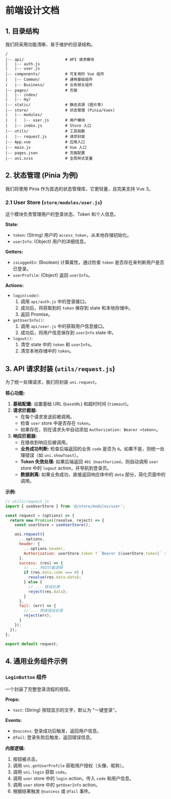 # 前端设计文档

## 1. 目录结构

我们将采用功能清晰、易于维护的目录结构。

```
/
|-- api/                  # API 请求模块
|   |-- auth.js
|   |-- user.js
|-- components/           # 可复用的 Vue 组件
|   |-- Common/           # 通用基础组件
|   |-- Business/         # 业务相关组件
|-- pages/                # 页面
|   |-- index/
|   |-- my/
|-- static/               # 静态资源 (图片等)
|-- store/                # 状态管理 (Pinia/Vuex)
|   |-- modules/
|   |   |-- user.js       # 用户模块
|   |-- index.js          # Store 入口
|-- utils/                # 工具函数
|   |-- request.js        # 请求封装
|-- App.vue               # 应用入口
|-- main.js               # Vue 入口
|-- pages.json            # 页面配置
|-- uni.scss              # 全局样式变量
```

## 2. 状态管理 (Pinia 为例)

我们将使用 Pinia 作为首选的状态管理库，它更轻量，且完美支持 Vue 3。

### 2.1 User Store (`store/modules/user.js`)

这个模块负责管理用户的登录状态、Token 和个人信息。

**State:**

- `token`: (String) 用户的 `access_token`，从本地存储初始化。
- `userInfo`: (Object) 用户的详细信息。

**Getters:**

- `isLoggedIn`: (Boolean) 计算属性，通过检查 `token` 是否存在来判断用户是否已登录。
- `userProfile`: (Object) 返回 `userInfo`。

**Actions:**

- `login(code)`:
    1. 调用 `api/auth.js` 中的登录接口。
    2. 成功后，将获取到的 `token` 保存到 state 和本地存储中。
    3. 返回 Promise。
- `getUserInfo()`:
    1. 调用 `api/user.js` 中的获取用户信息接口。
    2. 成功后，将用户信息保存到 `userInfo` state 中。
- `logout()`:
    1. 清空 state 中的 `token` 和 `userInfo`。
    2. 清空本地存储中的 `token`。

## 3. API 请求封装 (`utils/request.js`)

为了统一处理请求，我们将封装 `uni.request`。

**核心功能:**

1.  **基础配置:** 设置基础 URL (`baseURL`) 和超时时间 (`timeout`)。
2.  **请求拦截器:**
    - 在每个请求发送前被调用。
    - 检查 `user` store 中是否存在 `token`。
    - 如果存在，则在请求头中自动添加 `Authorization: Bearer <token>`。
3.  **响应拦截器:**
    - 在接收到响应后被调用。
    - **业务成功判断:** 检查后端返回的业务 `code` 是否为 `0`。如果不是，则统一处理错误（如 `uni.showToast`）。
    - **Token 失效处理:** 如果后端返回 `401 Unauthorized`，则自动调用 `user` store 中的 `logout` action，并导航到登录页。
    - **数据剥离:** 如果业务成功，直接返回响应体中的 `data` 部分，简化页面中的调用。

**示例:**

```javascript
// utils/request.js
import { useUserStore } from '@/store/modules/user';

const request = (options) => {
  return new Promise((resolve, reject) => {
    const userStore = useUserStore();

    uni.request({
      ...options,
      header: {
        ...options.header,
        Authorization: userStore.token ? `Bearer ${userStore.token}` : ''
      },
      success: (res) => {
        // ... 响应拦截逻辑
        if (res.data.code === 0) {
          resolve(res.data.data);
        } else {
          // ... 错误处理
          reject(res.data);
        }
      },
      fail: (err) => {
        // ... 网络错误处理
        reject(err);
      }
    });
  });
};

export default request;
```

## 4. 通用业务组件示例

### `LoginButton` 组件

一个封装了完整登录流程的按钮。

**Props:**

- `text`: (String) 按钮显示的文字，默认为 "一键登录"。

**Events:**

- `@success`: 登录成功后触发，返回用户信息。
- `@fail`: 登录失败后触发，返回错误信息。

**内部逻辑:**

1.  按钮被点击。
2.  调用 `uni.getUserProfile` 获取用户授权（头像、昵称）。
3.  调用 `uni.login` 获取 `code`。
4.  调用 `user` store 中的 `login` action，传入 `code` 和用户信息。
5.  调用 `user` store 中的 `getUserInfo` action。
6.  根据结果触发 `@success` 或 `@fail` 事件。
